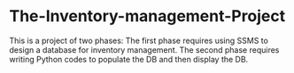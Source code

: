 # The-Inventory-management-Project
This is a project of two phases: The first phase requires using SSMS to design a database for inventory management. The second phase requires writing Python codes to populate the DB and then display the DB.
